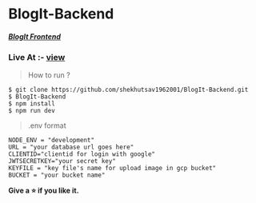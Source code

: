 # BlogIt-Backend

<h5><a href="https://github.com/shekhutsav1962001/BlogIt-Frontend">BlogIt Frontend</a></h5>

###  Live At :- [view](https://shekhutsav1962001.github.io/BlogIt-Frontend)

>How to run ?
```
$ git clone https://github.com/shekhutsav1962001/BlogIt-Backend.git
$ BlogIt-Backend
$ npm install 
$ npm run dev
```


> .env format


```
NODE_ENV = "development"
URL = "your database url goes here"
CLIENTID="clientid for login with google"
JWTSECRETKEY="your secret key"
KEYFILE = "key file's name for upload image in gcp bucket"
BUCKET = "your bucket name"
```


**Give a ⭐  if you like it.**